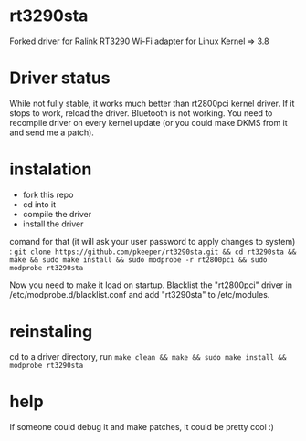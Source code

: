 rt3290sta
=========

Forked driver for Ralink RT3290 Wi-Fi adapter for Linux Kernel => 3.8

Driver status
=============
While not fully stable, it works much better than rt2800pci kernel driver. If it stops to work, reload the driver. Bluetooth is not working.
You need to recompile driver on every kernel update (or you could make DKMS from it and send me a patch). 

instalation
===========
 * fork this repo
 * cd into it
 * compile the driver
 * install the driver
  
 comand for that (it will ask your user password to apply changes to system) :
 `git clone https://github.com/pkeeper/rt3290sta.git && cd rt3290sta && make && sudo make install && sudo modprobe -r rt2800pci && sudo modprobe rt3290sta`

Now you need to make it load on startup. Blacklist the "rt2800pci" driver in /etc/modprobe.d/blacklist.conf and add "rt3290sta" to /etc/modules.

reinstaling
===========
cd to a driver directory, run `make clean && make && sudo make install && modprobe rt3290sta`


help
====
If someone could debug it and make patches, it could be pretty cool :)
